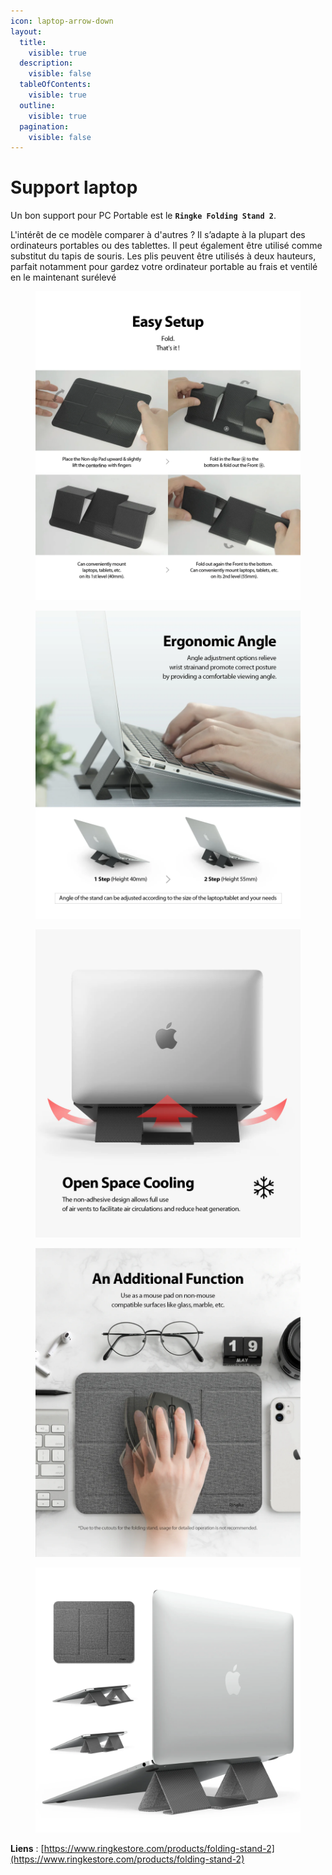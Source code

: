 ```yaml
---
icon: laptop-arrow-down
layout:
  title:
    visible: true
  description:
    visible: false
  tableOfContents:
    visible: true
  outline:
    visible: true
  pagination:
    visible: false
---
```


# Support laptop

Un bon support pour PC Portable est le **`Ringke Folding Stand 2`**.

L'intérêt de ce modèle comparer à d'autres ? Il s’adapte à la plupart des ordinateurs portables ou des tablettes. Il peut également être utilisé comme substitut du tapis de souris. Les plis peuvent être utilisés à deux hauteurs, parfait notamment pour gardez votre ordinateur portable au frais et ventilé en le maintenant surélevé

<div><figure><img src="../../.gitbook/assets/FOLDING_STAND_2_sub9 (1).webp" alt=""><figcaption></figcaption></figure> <figure><img src="../../.gitbook/assets/FOLDING_STAND_2_sub2 (1).webp" alt=""><figcaption></figcaption></figure> <figure><img src="../../.gitbook/assets/FOLDING_STAND_2_sub3 (1).webp" alt=""><figcaption></figcaption></figure> <figure><img src="../../.gitbook/assets/FOLDING_STAND_2_sub5 (1).webp" alt=""><figcaption></figcaption></figure> <figure><img src="../../.gitbook/assets/RINGKE_ACC_FOLDING_STAND_2_main (1).webp" alt=""><figcaption></figcaption></figure></div>

**Liens** : [https://www.ringkestore.com/products/folding-stand-2](https://www.ringkestore.com/products/folding-stand-2)
